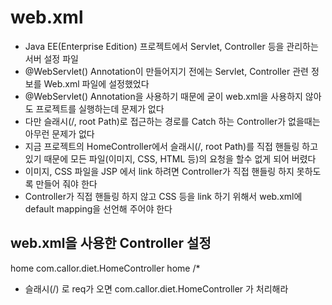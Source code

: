 # web.xml
* Java EE(Enterprise Edition) 프로젝트에서 Servlet, Controller 등을 관리하는 서버 설정 파일
* @WebServlet() Annotation이 만들어지기 전에는 Servlet, Controller 관련 정보를 Web.xml 파일에 
설정했었다
* @WebServlet() Annotation을 사용하기 때문에 굳이 web.xml을 사용하지 않아도 프로젝트를 
실행하는데 문제가 없다
* 다만 슬래시(/, root Path)로 접근하는 경로를 Catch 하는 Controller가 없을때는
아무런 문제가 없다
* 지금 프로젝트의 HomeController에서 슬래시(/, root Path)를 직접 핸들링 하고 있기 때문에
모든 파일(이미지, CSS, HTML 등)의 요청을 할수 없게 되어 버렸다
* 이미지, CSS 파일을 JSP 에서 link 하려면 Controller가 직접 핸들링 하지 못하도록 만들어 줘야 한다
* Controller가 직접 핸들링 하지 않고 CSS 등을 link 하기 위해서 web.xml에 default mapping을 선언해 주어야 한다

## web.xml을 사용한 Controller 설정
<servlet>
	<servlet-name>home</servlet-name>
	<servlet-class>com.callor.diet.HomeController</servlet-class>
</servlet>

<servlet-mapping>
	<servlet-name>home</servlet-name>
	<url-pattren>/*</url-pattern>
</servlet-mapping>

* 슬래시(/) 로 req가 오면 com.callor.diet.HomeController 가 처리해라

